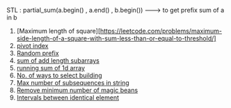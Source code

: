 
STL : partial_sum(a.begin() , a.end() , b.begin()) ---> to get prefix sum of a in b

1. [Maximum length of square][https://leetcode.com/problems/maximum-side-length-of-a-square-with-sum-less-than-or-equal-to-threshold/]
2. [pivot index](https://leetcode.com/problems/find-pivot-index/)
3. [Random prefix](https://leetcode.com/problems/random-pick-with-weight/)
4. [sum of add length subarrays](https://leetcode.com/problems/sum-of-all-odd-length-subarrays/)
5. [running sum of 1d array](https://leetcode.com/problems/running-sum-of-1d-array/)
6. [No. of ways to select building](https://leetcode.com/problems/number-of-ways-to-select-buildings/)
7. [Max number of subsequences in string](https://leetcode.com/problems/maximize-number-of-subsequences-in-a-string/)
8. [Remove minimum number of magic beans](https://leetcode.com/problems/removing-minimum-number-of-magic-beans/)
9. [Intervals between identical element](https://leetcode.com/problems/intervals-between-identical-elements/)